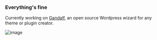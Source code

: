 ### Everything's fine

Currently working on [Gandalf](https://github.com/StaxWP/gandalf/), an open source Wordpress wizard for any theme or plugin creator.

![image](https://github.com/geowrgetudor/me/blob/master/the-it-crowd-moss.gif)